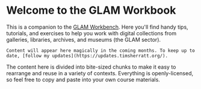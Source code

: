 # Welcome to the GLAM Workbook

This is a companion to the [GLAM Workbench](https://glam-workbench.net/). Here you'll find handy tips, tutorials, and exercises to help you work with digital collections from galleries, libraries, archives, and museums (the GLAM sector). 

```{admonition} UNDER CONSTRUCTION (obviously)
Content will appear here magically in the coming months. To keep up to date, [follow my updates](https://updates.timsherratt.org/).
```

The content here is divided into bite-sized chunks to make it easy to rearrange and reuse in a variety of contexts. Everything is openly-licensed, so feel free to copy and paste into your own course materials.

```{tableofcontents}
```
